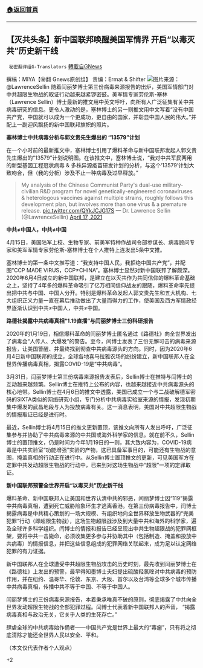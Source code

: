 ###  [:house:返回首頁](https://github.com/ourhimalayas/txt)
---

## 【灭共头条】新中国联邦唤醒美国军情界 开启“以毒灭共”历史新干线
` 秘密翻译组G-Translators` [轉載自GNews](https://gnews.org/zh-hans/1110182/)

撰稿：MIYA【㊙️翻 Gnews原创组】
责编：Ermat & Shifter
![]()![](https://gnews.org/wp-content/uploads/2021/04/Picture1-31.jpg)图片来源：@LawrenceSellin
随着闫丽梦博士第三份病毒来源报告的出炉，美国军情部门对中共超限生物战的取证行动越来越紧锣密鼓。美军情专家劳伦斯-塞林（Lawrence Sellin）博士最新的推文用中英文呼吁，向所有人广泛征集有关中共病毒研究的信息。更令人激动的是，塞林博士的另一则推文用中文写着“没有中国共产党，中国就可以成为一个更成功，更自由的国家，并彰显中国人民的伟大。”并配上一副迎风飘扬的新中国联邦旗帜的照片。

**塞林博士中共病毒分析与郭文贵先生爆出的 “13579”计划**

在一个小时前的最新推文中，塞林博士引用了爆料革命与新中国联邦发起人郭文贵先生爆出的“13579”计划说明图。在该推文中，塞林博士说，“我对中共军民两用的新型基因工程冠状病毒 & 多株异源疫苗研发计划的分析，与这个‘13579’计划大致吻合，但（我的分析）涉及不止一种病毒及过早释放。”



> My analysis of the Chinese Communist Party's dual-use military-civilian R&D program for novel genetically-engineered coronaviruses & heterologous vaccines against multiple strains, roughly follows this development plan, but involves more than one virus & a premature release. [pic.twitter.com/QYkJCJG17S](https://t.co/QYkJCJG17S)
> — Dr. Lawrence Sellin (@LawrenceSellin) [April 17, 2021](https://twitter.com/LawrenceSellin/status/1383494654633472007?ref_src=twsrc%5Etfw)



**中共≠中国人，中共≠中国**

4月15日，美国陆军上校、生物专家、前美军特种作战司令部参谋长、病毒顾问专家和美军军情专家劳伦斯-塞林博士在个人推特上连发出5条中文推。

塞林博士的第一条中文推写道：“我支持中国人民，我拒绝中国共产党”，并配图“CCP MADE VIRUS，CCP≠CHINA”。塞林博士显然对新中国联邦了解颇深。2020年6月4日成立的新中国联邦，是建立在以灭共作为共同信仰的爆料革命基础之上，坚持了4年多的爆料革命吸引了亿万相同信仰战友的跟随，爆料革命率先提出把中共与中国、中国人分开。特别是爆料革命发起人郭文贵先生和五大机构、七大组织正义力量一直在幕后推动做出了大量而得力的工作，使美国及西方军情政经界逐渐认识到中共≠中国人，中共≠中国。

**路德社揭露中共病毒真相“1.19直播”与闫丽梦博士三份科研报告**

2020年的1月19日，相信爆料革命的闫丽梦博士匿名通过《路德社》向全世界发出了病毒会“人传人、大爆发”的警告。至今，闫博士发表了三份无懈可击的病毒来源报告，让美国警醒、并最终找到彻查中共病毒源头的方向。同时，因为2020年6月4日新中国联邦的成立，全球各地喜马拉雅农场的纷纷建立，新中国联邦人在全世界传播病毒真相，揭露COVID-19是“中共病毒”。

3月31日，闫丽梦博士第三份病毒来源报告发表后，Sellin博士在推特与闫博士的互动越来越频繁。Sellin博士在推特上公布的内容，也越来越接近中共病毒源头的核心地带。Sellin博士在4月6日的推文中透露，美国已成立一个与二战破解德军密码的SIXTA类似的网络研究小组，专门分析中共病毒实验室来源的情报，发现初期集中爆发的武昌地段与人为投放病毒有关。这一消息表明，美国对中共超限生物战的情报取证已经是进行时。

最近，Sellin博士将4月15日的推文更新置顶，该推文向所有人发出呼吁，广泛征集参与并协助了中共病毒来源的中共国或海外科学家的信息。就在前不久，Sellin博士的置顶推文，仍是时间为今年1月19日的一则，其大致内容为，COVID-19病毒是中共实验室“功能增强”实验的产物，这已具备军事目的，可能还有生物战的意图，掩盖真相的行动正在进行中。从Sellin博士置顶推文的更新，可见美国军方在定罪中共发动超限生物战的行动中，已来到对这场生物战中“超限”一项的定罪取证。

**新中国联邦预警全世界开启“以毒灭共”历史新干线**

爆料革命、新中国联邦人让美国和世界认清中共的邪恶，闫丽梦博士因“119”揭露中共病毒真相，遭到死亡威胁险象环生才逃离香港。在第三份病毒报告中，闫博士揭露病毒是中共精心策划的一场大规模、有组织地向全世界释放生物武器的“完美犯罪”行动（即超限生物战），这场生物超限战涉及到大量中共和海外的科学家，遍及全球许多科学组织。闫博士的情报和报告已经呈现出中共生物超限战的犯罪网框架，要将中共一击毙命，必须收集更多参与并协助其中（包括制造、掩盖和投放中共病毒）的情报信息，并把这些信息组成的犯罪网络关联起来，成为足以认定网络犯罪的有力证据。

新中国联邦人在全球遭受中共超限生物战攻击的历史时刻，最先收到闫丽梦博士在《路德社》上发出的预警，最早得知墨博士夫妇提出硫酸羟氯喹对中共病毒的预防作用，并在纽约、温哥华、伦敦、东京、大阪、首尔以及台湾等全球多个城市传播中共病毒真相，传播中共不等于中国、不等于中国人。

闫丽梦博士的三份病毒来源报告，本着秉承唯真不破的原则，彻底揭露了中共向全世界发动超限生物战的全部犯罪过程。闫博士代表着新中国联邦人的声音， “揭露病毒真相与政治无关，它关乎人类的生死存亡。”

肆虐全球的中共病毒始作俑者——中国共产党是世界上最大的“毒瘤”，只有将之彻底清除才能还全世界人民以安全、平和。

（本文仅代表作者个人观点）

+2
